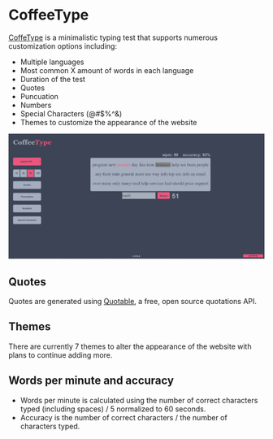 # CoffeeType

[CoffeType](https://coffee-type.herokuapp.com/) is a minimalistic typing test that supports numerous customization options including:

* Multiple languages
* Most common X amount of words in each language
* Duration of the test
* Quotes
* Puncuation
* Numbers
* Special Characters (@#$%^&)
* Themes to customize the appearance of the website

![image](images/CoffeeType-homepage.PNG)

## Quotes

Quotes are generated using [Quotable](https://github.com/lukePeavey/quotable), a free, open source quotations API.

## Themes 

There are currently 7 themes to alter the appearance of the website with plans to continue adding more.

## Words per minute and accuracy

* Words per minute is calculated using the number of correct characters typed (including spaces) / 5 normalized to 60 seconds.
* Accuracy is the number of correct characters / the number of characters typed.
